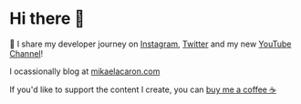 # Hi there 👋

🦄 I share my developer journey on [Instagram](https://instagram.com/mikaelacaron), [Twitter](https://twitter.com/mikaela__caron) and my new [YouTube Channel](https://www.youtube.com/c/mikaelacaron)!

I ocassionally blog at [mikaelacaron.com](https://mikaelacaron.com)

If you'd like to support the content I create, you can [buy me a coffee ☕️](https://www.buymeacoffee.com/mikaelacaron)

<!--
**mikaelacaron/mikaelacaron** is a ✨ _special_ ✨ repository because its `README.md` (this file) appears on your GitHub profile.

Here are some ideas to get you started:

- 🔭 I’m currently working on ...
- 🌱 I’m currently learning ...
- 👯 I’m looking to collaborate on ...
- 🤔 I’m looking for help with ...
- 💬 Ask me about ...
- 📫 How to reach me: ...
- 😄 Pronouns: ...
- ⚡ Fun fact: ...
-->
